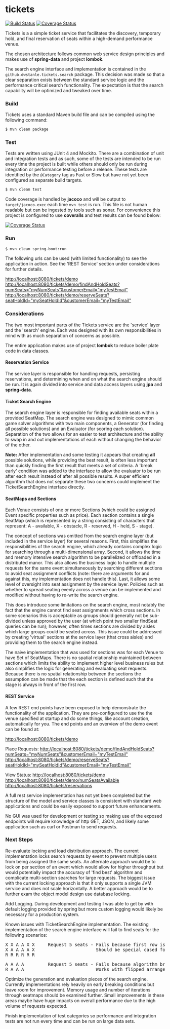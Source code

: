 # tickets

[![Build Status](https://api.travis-ci.com/dwstanley/tickets.svg?branch=develop)](https://travis-ci.com/dwstanley/tickets)
[![Coverage Status](https://coveralls.io/repos/github/dwstanley/tickets/badge.svg?branch=develop)](https://coveralls.io/github/dwstanley/tickets?branch=develop)

Tickets is a a simple ticket service that facilitates the discovery, temporary hold, and final reservation of seats within a high-demand performance venue.

The chosen architecture follows common web service design principles and makes use of **spring-data** and project **lombok**.

The search engine interface and implementation is contained in the `github.dwstanle.tickets.search` package. This decision was made so that a clear separation exists between the standard service logic and the performance critical search functionality. The expectation is that the search capability will be optimized and tweaked over time.

### Build

Tickets uses a standard Maven build file and can be compiled using the following command:

```sh
$ mvn clean package
```

### Test

Tests are written using JUnit 4 and Mockito. There are a combination of unit and integration tests and as such, some of the tests are intended to be run every time the project is built while others should only be run during integration or performance testing before a release. These tests are identified by the `@Category` tag as Fast or Slow but have not yet been configured as separate build targets.

```sh
$ mvn clean test
```

Code coverage is handled by **jacoco** and will be output to `target/jacoco.exec` each time `mvn test` is run. This file is not human readable but can be ingested by tools such as sonar. For convenience this project is configured to use **coveralls** and test results can be found below:

[![Coverage Status](https://coveralls.io/repos/github/dwstanley/tickets/badge.svg?branch=develop)](https://coveralls.io/github/dwstanley/tickets?branch=develop)

### Run

```sh
$ mvn clean spring-boot:run
```

The following urls can be used (with limited functionality) to see the application in action. See the 'REST Service' section under considerations for further details.

<http://localhost:8080/tickets/demo>
<http://localhost:8080/tickets/demo/findAndHoldSeats?numSeats="myNumSeats"&customerEmail="myTestEmail">
<http://localhost:8080/tickets/demo/reserveSeats?seatHoldId="mySeatHoldId"&customerEmail="myTestEmail">

### Considerations

The two most important parts of the Tickets service are the 'service' layer and the 'search' engine. Each was designed with its own responsibilities in mind with as much separation of concerns as possible.

The entire application makes use of project **lombok** to reduce boiler plate code in data classes.

#### Reservation Service

The service layer is responsible for handling requests, persisting reservations, and determining when and on what the search engine should be run. It is again divided into service and data access layers using **jpa** and **spring-data**.

#### Ticket Search Engine

The search engine layer is responsible for finding available seats within a provided SeatMap. The search engine was designed to mimic common game solver algorithms with two main components, a Generator (for finding all possible solutions) and an Evaluator (for scoring each solution). Separation of the two allows for an easier to test architecture and the ability to swap in and out implementations of each without changing the behavior of the other.

**Note:** After implementation and some testing it appears that creating **all** possible solutions, while providing the best result, is often less important than quickly finding the first result that meets a set of criteria. A 'break early' condition was added to the interface to allow the evaluator to be run after each result instead of after all possible results. A super efficient algorithm that does not separate these two concerns could implement the TicketSearchEngine interface directly.

#### SeatMaps and Sections

Each Venue consists of one or more Sections (which could be assigned Event specific properties such as price). Each section contains a single SeatMap (which is represented by a string consisting of characters that represent: A - available, X - obstacle, R - reserved, H - held, S - stage).

The concept of sections was omitted from the search engine layer (but included in the service layer) for several reasons. First, this simplifies the responsibilities of the search engine, which already contains complex logic for searching through a multi-dimensional array. Second, it allows the time and memory intensive search algorithm to be parallelized or offloaded in a distributed manor. This also allows the business logic to handle multiple requests for the same event simultaneously by searching different sections to avoid seat assignment conflicts (note: there are arguments for and against this, my implementation does not handle this). Last, it allows some level of oversight into seat assignment by the service layer. Policies such as whether to spread seating evenly across a venue can be implemented and modified without having to re-write the search engine.

This does introduce some limitations on the search engine, most notably the fact that the engine cannot find seat assignments which cross sections. In some scenarios this is acceptable as groups should generally not be sub-divided unless approved by the user (at which point two smaller findSeat queries can be run); however, often times sections are divided by aisles which large groups could be seated across. This issue could be addressed by creating 'virtual' sections at the service layer (that cross aisles) and providing them to the search engine instead.

The naive implementation that was used for sections was for each Venue to have Set of SeatMaps. There is no spatial relationship maintained between sections which limits the ability to implement higher level business rules but also simplifies the logic for generating and evaluating seat requests. Because there is no spatial relationship between the sections the assumption can be made that the each section is defined such that the stage is always in front of the first row.

#### REST Service

A few REST end points have been exposed to help demonstrate the functionality of the application. They are pre-configured to use the the venue specified at startup and do some things, like account creation, automatically for you. The end points and an overview of the demo event can be found at:

<http://localhost:8080/tickets/demo>

Place Requests:
<http://localhost:8080/tickets/demo/findAndHoldSeats?numSeats="myNumSeats"&customerEmail="myTestEmail">
<http://localhost:8080/tickets/demo/reserveSeats?seatHoldId="mySeatHoldId"&customerEmail="myTestEmail">

View Status:
<http://localhost:8080/tickets/demo>
<http://localhost:8080/tickets/demo/numSeatsAvailable>
<http://localhost:8080/tickets/reservations>

A full rest service implementation has not yet been completed but the structure of the model and service classes is consistent with standard web applications and could be easily exposed to support future enhancements.

No GUI was used for development or testing so making use of the exposed endpoints will require knowledge of http GET, JSON, and likely some application such as curl or Postman to send requests.

### Next Steps

Re-evaluate locking and load distribution approach. The current implementation locks search requests by event to prevent multiple users from being assigned the same seats. An alternate approach would be to lock on per section of an event which would allow for higher throughput but would potentially impact the accuracy of 'find best' algorithm and complicate multi-section searches for large requests.
The biggest issue with the current locking approach is that it only supports a single JVM service and does not scale horizontally. A better approach would be to further exam the object model design use database locking.

Add Logging. During development and testing I was able to get by with default logging provided by spring but more custom logging would likely be necessary for a production system.

Known issues with TicketSearchEngine implementation. The existing implementation of the search engine interface will fail to find seats for the following scenarios:
<pre>
X X A A X X     Request 5 seats - Fails because first row is less than minimum per row (3).
X A A A A X                       Should be special cased for odd shaped venues.
R R R R R R
</pre>

<pre>
A A A A         Request 5 seats - Fails because algorithm breaks early on second row when filling from left.
R A A A                           Works with flipped arrangement.
</pre>

Optimize the generation and evaluation pieces of the search engine. Currently implementations rely heavily on early breaking conditions but leave room for improvement. Memory usage and number of iterations through seatmaps should be examined further. Small improvements in these areas maybe have huge impacts on overall performance due to the high volume of requests expected.

Finish implementation of test categories so performance and integration tests are not run every time and can be run on large data sets.